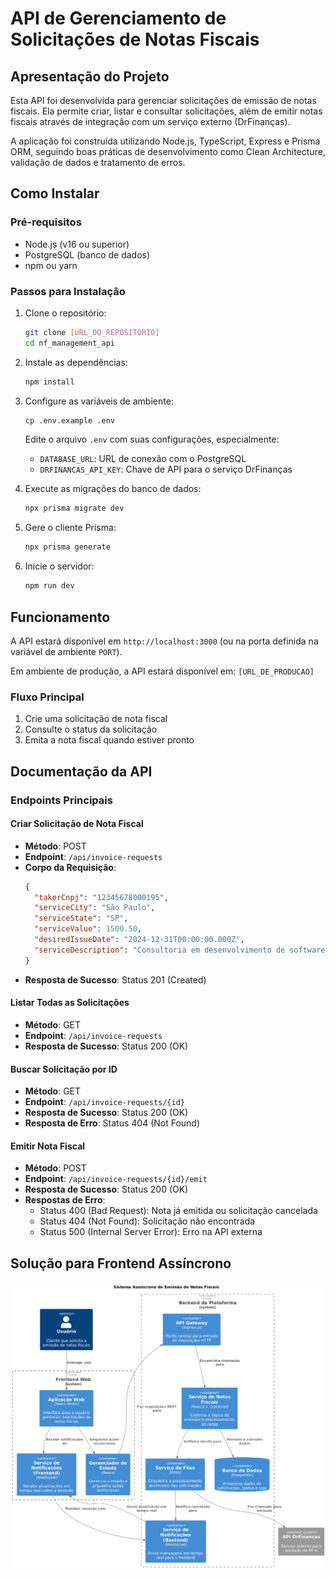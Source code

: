 # API de Gerenciamento de Solicitações de Notas Fiscais

## Apresentação do Projeto

Esta API foi desenvolvida para gerenciar solicitações de emissão de notas fiscais. Ela permite criar, listar e consultar solicitações, além de emitir notas fiscais através de integração com um serviço externo (DrFinanças).

A aplicação foi construída utilizando Node.js, TypeScript, Express e Prisma ORM, seguindo boas práticas de desenvolvimento como Clean Architecture, validação de dados e tratamento de erros.

## Como Instalar

### Pré-requisitos

- Node.js (v16 ou superior)
- PostgreSQL (banco de dados)
- npm ou yarn

### Passos para Instalação

1. Clone o repositório:
   ```bash
   git clone [URL_DO_REPOSITORIO]
   cd nf_management_api
   ```

2. Instale as dependências:
   ```bash
   npm install
   ```

3. Configure as variáveis de ambiente:
   ```bash
   cp .env.example .env
   ```
   Edite o arquivo `.env` com suas configurações, especialmente:
   - `DATABASE_URL`: URL de conexão com o PostgreSQL
   - `DRFINANCAS_API_KEY`: Chave de API para o serviço DrFinanças

4. Execute as migrações do banco de dados:
   ```bash
   npx prisma migrate dev
   ```

5. Gere o cliente Prisma:
   ```bash
   npx prisma generate
   ```

6. Inicie o servidor:
   ```bash
   npm run dev
   ```

## Funcionamento

A API estará disponível em `http://localhost:3000` (ou na porta definida na variável de ambiente `PORT`).

Em ambiente de produção, a API estará disponível em: `[URL_DE_PRODUCAO]`

### Fluxo Principal

1. Crie uma solicitação de nota fiscal
2. Consulte o status da solicitação
3. Emita a nota fiscal quando estiver pronto

## Documentação da API

### Endpoints Principais

#### Criar Solicitação de Nota Fiscal
- **Método**: POST
- **Endpoint**: `/api/invoice-requests`
- **Corpo da Requisição**:
  ```json
  {
    "takerCnpj": "12345678000195",
    "serviceCity": "São Paulo",
    "serviceState": "SP",
    "serviceValue": 1500.50,
    "desiredIssueDate": "2024-12-31T00:00:00.000Z",
    "serviceDescription": "Consultoria em desenvolvimento de software"
  }
  ```
- **Resposta de Sucesso**: Status 201 (Created)

#### Listar Todas as Solicitações
- **Método**: GET
- **Endpoint**: `/api/invoice-requests`
- **Resposta de Sucesso**: Status 200 (OK)

#### Buscar Solicitação por ID
- **Método**: GET
- **Endpoint**: `/api/invoice-requests/{id}`
- **Resposta de Sucesso**: Status 200 (OK)
- **Resposta de Erro**: Status 404 (Not Found)

#### Emitir Nota Fiscal
- **Método**: POST
- **Endpoint**: `/api/invoice-requests/{id}/emit`
- **Resposta de Sucesso**: Status 200 (OK)
- **Respostas de Erro**: 
  - Status 400 (Bad Request): Nota já emitida ou solicitação cancelada
  - Status 404 (Not Found): Solicitação não encontrada
  - Status 500 (Internal Server Error): Erro na API externa

## Solução para Frontend Assíncrono

![Diagrama C4 para Solução Assíncrona](assets/images/frontend_solution.png)
